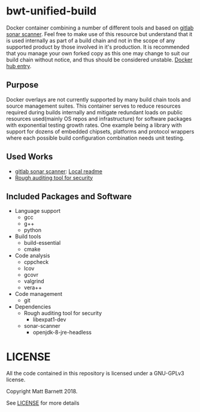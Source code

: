 bwt-unified-build
=================

Docker container combining a number of different tools and based on
[gitlab sonar scanner][]. Feel free to make use of this resource but understand
that it is used internally as part of a build chain and not in the scope of any
supported product by those involved in it's production. It is recommended that
you manage your own forked copy as this one may change to suit our build chain
without notice, and thus should be considered unstable.
[Docker hub entry][docker hub].

Purpose
-------

Docker overlays are not currently supported by many build chain tools and source
management suites. This container serves to reduce resources required during
builds internally and mitigate redundant loads on public resources used(mainly
OS repos and infrastructure) for software packages with exponential testing
growth rates. One example being a library with support for dozens of embedded
chipsets, platforms and protocol wrappers where each possible build
configuration combination needs unit testing.

Used Works
----------

* [gitlab sonar scanner][]: [Local readme][gitlab sonar scanner readme]
* [Rough auditing tool for security][rats]

Included Packages and Software
------------------------------

* Language support
  * gcc
  * g++
  * python
* Build tools
  * build-essential
  * cmake
* Code analysis
  * cppcheck
  * lcov
  * gcovr
  * valgrind
  * vera++
* Code management
  * git
* Dependencies
  * Rough auditing tool for security
    * libexpat1-dev
  * sonar-scanner
    * openjdk-8-jre-headless

LICENSE
=======

All the code contained in this repository is licensed under a GNU-GPLv3 license.

Copyright Matt Barnett 2018.

See [LICENSE][] for more details

[gitlab sonar scanner]: https://github.com/ciricihq/gitlab-sonar-scanner
[gitlab sonar scanner readme]: ./Readme.gitlab-sonar-scanner.md

[rats]: https://github.com/andrew-d/rough-auditing-tool-for-security

[docker hub]: https://hub.docker.com/r/nullm/bwt-unified-build
[LICENSE]: ./LICENSE
